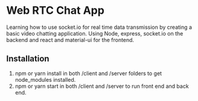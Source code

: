 # Web RTC Chat App

Learning how to use socket.io for real time data transmission by creating a basic video chatting application. Using Node, express, socket.io on the backend and react and material-ui for the frontend.

## Installation

1. npm or yarn install in both /client and /server folders to get node_modules installed.
2. npm or yarn start in both /client and /server to run front end and back end.